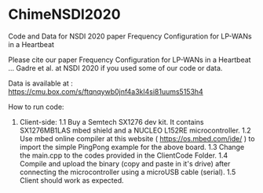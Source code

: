 # ChimeNSDI2020
Code and Data for NSDI 2020 paper Frequency Configuration for LP-WANs in a Heartbeat

Please cite our paper Frequency Configuration for LP-WANs in a Heartbeat ... Gadre et al. at NSDI 2020 if you used some of our code or data.

Data is available at : https://cmu.box.com/s/ftqnqywb0jnf4a3kl4si81uums5153h4 

How to run code:

1. Client-side:
1.1 Buy a Semtech SX1276 dev kit. It contains SX1276MB1LAS mbed shield and a NUCLEO L152RE microcontroller.
1.2 Use mbed online compiler at this website ( https://os.mbed.com/ide/ ) to import the simple PingPong example for the above board.
1.3 Change the main.cpp to the codes provided in the ClientCode Folder.
1.4 Compile and upload the binary (copy and paste in it's drive) after connecting the microcontroller using a microUSB cable (serial).
1.5 Client should work as expected.
